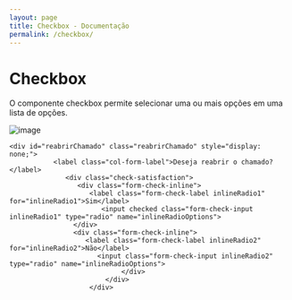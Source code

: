 ```yaml
---
layout: page
title: Checkbox - Documentação
permalink: /checkbox/
---
```

# Checkbox
O componente checkbox permite selecionar uma ou mais opções em uma lista de opções.

![image](https://github.com/robertobettega/Documentacao/assets/55776132/f057bd1b-1a94-4d5a-a442-e2c106783c46)

    <div id="reabrirChamado" class="reabrirChamado" style="display: none;">
               <label class="col-form-label">Deseja reabrir o chamado?</label>
                  <div class="check-satisfaction">
                     <div class="form-check-inline">
                        <label class="form-check-label inlineRadio1" for="inlineRadio1">Sim</label>
                           <input checked class="form-check-input inlineRadio1" type="radio" name="inlineRadioOptions">
                    </div>
                    <div class="form-check-inline">
                       <label class="form-check-label inlineRadio2" for="inlineRadio2">Não</label>
                          <input class="form-check-input inlineRadio2" type="radio" name="inlineRadioOptions">
                                </div>
                            </div>
                        </div>




